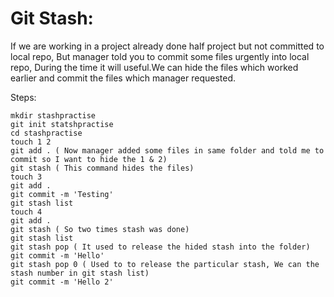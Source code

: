 # Git Stash:

If we are working in a project already done half project but not committed to local repo, But manager told you to commit some files urgently into local repo, During the time it will useful.We can hide the files which worked earlier and commit the files which manager requested.

Steps:

```
mkdir stashpractise
git init statshpractise
cd stashpractise
touch 1 2
git add . ( Now manager added some files in same folder and told me to commit so I want to hide the 1 & 2)
git stash ( This command hides the files)
touch 3
git add .
git commit -m 'Testing'
git stash list
touch 4
git add .
git stash ( So two times stash was done)
git stash list
git stash pop ( It used to release the hided stash into the folder)
git commit -m 'Hello'
git stash pop 0 ( Used to to release the particular stash, We can the stash number in git stash list)
git commit -m 'Hello 2'
```
